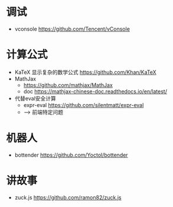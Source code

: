 # 调试

- vconsole https://github.com/Tencent/vConsole

# 计算公式

- KaTeX 显示复杂的数学公式 https://github.com/Khan/KaTeX
- MathJax 
    - https://github.com/mathjax/MathJax
    - doc https://mathjax-chinese-doc.readthedocs.io/en/latest/
- 代替eval安全计算
    - expr-eval https://github.com/silentmatt/expr-eval 
    - --> 前端特定问题

# 机器人

- bottender https://github.com/Yoctol/bottender

# 讲故事

- zuck.js https://github.com/ramon82/zuck.js